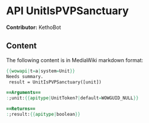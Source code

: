 # API UnitIsPVPSanctuary

**Contributor:** KethoBot

## Content

The following content is in MediaWiki markdown format:

```mediawiki
{{wowapi|t=a|system=Unit}}
Needs summary.
 result = UnitIsPVPSanctuary([unit])

==Arguments==
:;unit:{{apitype|UnitToken?|default=WOWGUID_NULL}}

==Returns==
:;result:{{apitype|boolean}}
```